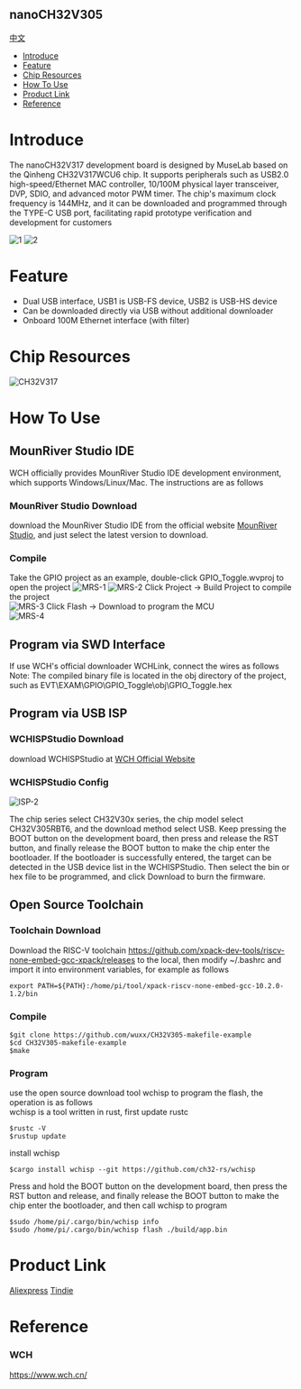 nanoCH32V305
-----------
[中文](./README_cn.md)

* [Introduce](#Introduce)
* [Feature](#feature)
* [Chip Resources](#chip-resources)
* [How To Use](#how-to-use)
* [Product Link](#product-link)
* [Reference](#reference)


# Introduce
The nanoCH32V317 development board is designed by MuseLab based on the Qinheng CH32V317WCU6 chip. It supports peripherals such as USB2.0 high-speed/Ethernet MAC controller, 10/100M physical layer transceiver, DVP, SDIO, and advanced motor PWM timer. The chip's maximum clock frequency is 144MHz, and it can be downloaded and programmed through the TYPE-C USB port, facilitating rapid prototype verification and development for customers  

![1](https://github.com/wuxx/nanoCH32V317/blob/master/doc/CH32V317-1.jpg)
![2](https://github.com/wuxx/nanoCH32V317/blob/master/doc/CH32V317-2.jpg)

# Feature
- Dual USB interface, USB1 is USB-FS device, USB2 is USB-HS device
- Can be downloaded directly via USB without additional downloader
- Onboard 100M Ethernet interface (with filter)

# Chip Resources
![CH32V317](https://github.com/wuxx/nanoCH32V317/blob/master/doc/CH32V317.png)

# How To Use
## MounRiver Studio IDE
WCH officially provides MounRiver Studio IDE development environment, which supports Windows/Linux/Mac. The instructions are as follows
 
### MounRiver Studio Download
download the MounRiver Studio IDE from the official website [MounRiver Studio](http://www.mounriver.com), and just select the latest version to download.

### Compile
Take the GPIO project as an example, double-click GPIO_Toggle.wvproj to open the project
![MRS-1](https://github.com/wuxx/nanoCH32V317/blob/master/doc/MounRiver-1.png)
![MRS-2](https://github.com/wuxx/nanoCH32V317/blob/master/doc/MounRiver-2.png)
Click Project -> Build Project to compile the project  
![MRS-3](https://github.com/wuxx/nanoCH32V317/blob/master/doc/MounRiver-3.png)
Click Flash -> Download to program the MCU  
![MRS-4](https://github.com/wuxx/nanoCH32V317/blob/master/doc/MounRiver-4.png)


## Program via SWD Interface
If use WCH's official downloader WCHLink, connect the wires as follows
Note: The compiled binary file is located in the obj directory of the project, such as EVT\EXAM\GPIO\GPIO_Toggle\obj\GPIO_Toggle.hex

## Program via USB ISP
### WCHISPStudio Download
download WCHISPStudio at [WCH Official Website](https://www.wch.cn/downloads/WCHISPTool_Setup_exe.html)

### WCHISPStudio Config
![ISP-2](https://github.com/wuxx/nanoCH32V305/blob/master/doc/ISP_EN.png)

The chip series select CH32V30x series, the chip model select CH32V305RBT6, and the download method select USB.
Keep pressing the BOOT button on the development board, then press and release the RST button, and finally release the BOOT button to make the chip enter the bootloader. If the bootloader is successfully entered, the target can be detected in the USB device list in the WCHISPStudio.
Then select the bin or hex file to be programmed, and click Download to burn the firmware.

## Open Source Toolchain
### Toolchain Download

Download the RISC-V toolchain https://github.com/xpack-dev-tools/riscv-none-embed-gcc-xpack/releases to the local, then modify ~/.bashrc and import it into environment variables, for example as follows
```
export PATH=${PATH}:/home/pi/tool/xpack-riscv-none-embed-gcc-10.2.0-1.2/bin
```

### Compile
```
$git clone https://github.com/wuxx/CH32V305-makefile-example
$cd CH32V305-makefile-example
$make
```

### Program
use the open source download tool wchisp to program the flash, the operation is as follows  
wchisp is a tool written in rust, first update rustc
```
$rustc -V
$rustup update
```

install wchisp
```
$cargo install wchisp --git https://github.com/ch32-rs/wchisp
```

Press and hold the BOOT button on the development board, then press the RST button and release, and finally release the BOOT button to make the chip enter the bootloader, and then call wchisp to program
```
$sudo /home/pi/.cargo/bin/wchisp info
$sudo /home/pi/.cargo/bin/wchisp flash ./build/app.bin
```

# Product Link
[Aliexpress](https://www.aliexpress.com/item/1005005033298927.html?spm=a2g0s.12269583.0.0.20535947csm0Sw
)
[Tindie](https://www.tindie.com/products/johnnywu/nanoch32v305-development-board/)

# Reference
### WCH
https://www.wch.cn/
